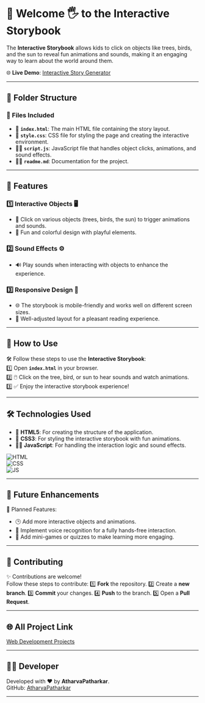 # 🧮 Welcome 🖐 to the Interactive Storybook

The **Interactive Storybook** allows kids to click on objects like trees, birds, and the sun to reveal fun animations and sounds, making it an engaging way to learn about the world around them.

🌐 **Live Demo**: [Interactive Story Generator](https://atharvapatharkar.github.io/web-development-projects/Interactive%20Story%20Generator/index.html)  

---

## 📂 Folder Structure

### 🔸 Files Included
- 📄 **`index.html`**: The main HTML file containing the story layout.
- 🎨 **`style.css`**: CSS file for styling the page and creating the interactive environment.
- 🧑‍💻 **`script.js`**: JavaScript file that handles object clicks, animations, and sound effects.
- 🧑‍💻 **`readme.md`**: Documentation for the project.

---

## 🌟 Features

### 1️⃣ **Interactive Objects** 🖥️  
   - 📝 Click on various objects (trees, birds, the sun) to trigger animations and sounds.
   - 🎨 Fun and colorful design with playful elements.

### 2️⃣ **Sound Effects** ⚙️  
   - 🔊 Play sounds when interacting with objects to enhance the experience.

### 3️⃣ **Responsive Design** 📱  
   - 🌐 The storybook is mobile-friendly and works well on different screen sizes.
   - 📐 Well-adjusted layout for a pleasant reading experience.

---

## 🚀 How to Use

🛠️ Follow these steps to use the **Interactive Storybook**:  
1️⃣ Open **`index.html`** in your browser.  
2️⃣ 🖱️ Click on the tree, bird, or sun to hear sounds and watch animations.  
3️⃣ ✅ Enjoy the interactive storybook experience!

---

## 🛠️ Technologies Used

- 📄 **HTML5**: For creating the structure of the application.  
- 🎨 **CSS3**: For styling the interactive storybook with fun animations.
- 🧑‍💻 **JavaScript**: For handling the interaction logic and sound effects.

![HTML](https://img.shields.io/badge/html5%20-%23E34F26.svg?&style=for-the-badge&logo=html5&logoColor=white)  
![CSS](https://img.shields.io/badge/css3%20-%231572B6.svg?&style=for-the-badge&logo=css3&logoColor=white)  
![JS](https://img.shields.io/badge/javascript%20-%23323330.svg?&style=for-the-badge&logo=javascript&logoColor=%23F7DF1E)

---

## 🔮 Future Enhancements

📌 Planned Features:  
- 🕒 Add more interactive objects and animations.
- 📅 Implement voice recognition for a fully hands-free interaction.
- 🌙 Add mini-games or quizzes to make learning more engaging.

---


## 🤝 Contributing

✨ Contributions are welcome!  
Follow these steps to contribute:
1️⃣ **Fork** the repository.
2️⃣ Create a **new branch**.
3️⃣ **Commit** your changes.
4️⃣ **Push** to the branch.
5️⃣ Open a **Pull Request**.

---

## 🌐 All Project Link

[Web Development Projects](https://atharvapatharkar.github.io/web-development-projects/)

---

## 🧑‍💻 Developer

Developed with ❤️ by **AtharvaPatharkar**.  
GitHub: [AtharvaPatharkar](https://github.com/AtharvaPatharkar)

---